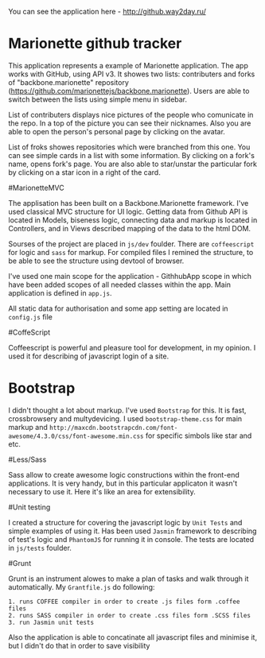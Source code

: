 You can see the application here - http://github.way2day.ru/

# Marionette github tracker

This application represents a example of Marionette application. The app works with GitHub, using API v3. It showes two lists: contributers and forks of "backbone.marionette" repository (https://github.com/marionettejs/backbone.marionette). Users are able to switch between the lists using simple menu in sidebar.

List of contributers displays nice pictures of the people who comunicate in the repo. In a top of the picture you can see their nicknames. Also you are able to open the person's personal page by clicking on the avatar.

List of froks showes repositories which were branched from this one. You can see simple cards in a list with some information. By clicking on a fork's name, opens fork's page. You are also able to star/unstar the particular fork by clicking on a star icon in a right of the card.

#MarionetteMVC

The applisation has been built on a Backbone.Marionette framework. I've used classical MVC structure for UI logic. Getting data from Github API is located in Models, biseness logic, connecting data and markup is located in Controllers, and in Views described mapping of the data to the html DOM.

Sourses of the project are placed in `js/dev` foulder. There are `coffeescript` for logic and `sass` for markup. For compiled files I remined the structure, to be able to see the structure using devtool of browser.

I've used one main scope for the application - GithhubApp scope in which have been added scopes of all needed classes within the app. Main application is defined in `app.js`. 

All static data for authorisation and some app setting are located in `config.js` file

#CoffeScript

Coffeescript is powerful and pleasure tool for development, in my opinion. I used it for describing of javascript login of a site.

# Bootstrap

I didn't thought a lot about markup. I've used `Bootstrap` for this. It is fast, crossbrowsery and multydevicing. I used `bootstrap-theme.css` for main markup and `http://maxcdn.bootstrapcdn.com/font-awesome/4.3.0/css/font-awesome.min.css` for specific simbols like star and etc.

#Less/Sass

Sass allow to create awesome logic constructions within the front-end applications. It is very handy, but in this particular applicaton it wasn't necessary to use it. Here it's like an area for extensibility.

#Unit testing

I created a structure for covering the javascript logic by `Unit Tests` and simple examples of using it. Has been used `Jasmin` framework to describing of test's logic and `PhantomJS` for running it in console. The tests are located in `js/tests` foulder.

#Grunt

Grunt is an instrument alowes to make a plan of tasks and walk through it automatically. My `Grantfile.js` do following:

```
1. runs COFFEE compiler in order to create .js files form .coffee files
2. runs SASS compiler in order to create .css files form .SCSS files
3. run Jasmin unit tests
```

Also the application is able to concatinate all javascript files and minimise it, but I didn't do that in order to save visibility
